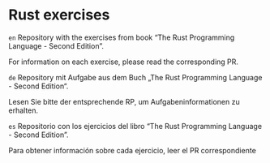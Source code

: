 # Rust exercises

`en`
Repository with the exercises from book “The Rust Programming Language - Second Edition”.

For information on each exercise, please read the corresponding PR.

`de`
Repository mit Aufgabe aus dem Buch „The Rust Programming Language - Second Edition“.


Lesen Sie bitte der entsprechende RP, um Aufgabeninformationen zu erhalten.

`es`
Repositorio con los ejercicios del libro “The Rust Programming Language - Second Edition”.

Para obtener información sobre cada ejercicio, leer el PR correspondiente
